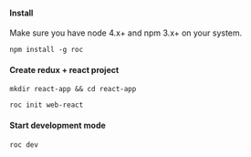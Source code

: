 #### Install
Make sure you have node 4.x+ and npm 3.x+ on your system.
```
npm install -g roc
```

#### Create redux + react project
```
mkdir react-app && cd react-app
```

```
roc init web-react
```

#### Start development mode
```
roc dev
```
